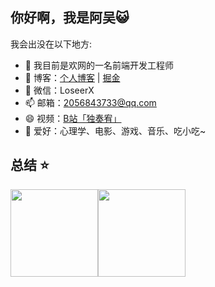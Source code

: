 ## 你好啊，我是阿吴😺

我会出没在以下地方:

- 🔭 我目前是欢网的一名前端开发工程师  
- 🌱 博客：[个人博客](https://www.wushijiang.cn/blog/#/) | [掘金](https://juejin.cn/user/2172290706442423)  
- 💬 微信：LoseerX  
- 📫 邮箱：2056843733@qq.com  
- 😄 视频：[B站「独奏宥」](https://space.bilibili.com/33454876?spm_id_from=333.1007.0.0)  
- 👯 爱好：心理学、电影、游戏、音乐、吃小吃~
 
## 总结 ⭐️
<img align='' height='140' src='https://github-readme-stats.vercel.app/api?username=wushijiang13&show_icons=true&theme=dracula&locale=cn'/><img align='' height='140' src='https://github-readme-stats.vercel.app/api/top-langs/?username=wushijiang13&hide_title=true&hide_border=true&layout=compact&bg_color=0,73FA79,73FDFF,D783FF&theme=graywhite&locale=cn'/>


